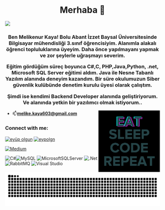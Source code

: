 

<h1 align="center">Merhaba 👋</h1>

![](https://komarev.com/ghpvc/?username=melikenrkaya&color=blue)

<h3 align="center">Ben Melikenur Kaya! Bolu Abant İzzet Baysal Üniversitesinde Bilgisayar mühendisliği 3.sınıf öğrencisiyim. Alanımla alakalı öğrenci topluluklarına üyeyim. Daha önce yapılmayanı yapmak ve zor şeylerle uğraşmayı severim.

Eğitim gördüğüm süreç boyunca   C#,C, PHP,Java,Python, .net, Microsoft SQL Server eğitimi aldım. Java ile Nesne Tabanlı Yazılım alanında deneyim kazandım. Bir süre okulumuzun Siber güvenlik kulübünde denetim kurulu üyesi olarak çalıştım.

Şimdi ise kendimi Backend Developer alanında geliştiriyorum. Ve alanında yetkin bir yazılımcı olmak istiyorum..</h3>


<img src="https://github.com/CagatayAkkas/CagatayAkkas/blob/main/img/EatSleepCodeRepeat.gif" alt="Coding" width=200 height=200 align="right">



- 📫**melike.kaya603@gmail.com**


<h3 align="left">Connect with me:</h3>
<p align="left">
<a href="https://linkedin.com/in/melikenur-kaya" target="blank"><img align="center" src="https://raw.githubusercontent.com/rahuldkjain/github-profile-readme-generator/master/src/images/icons/Social/linked-in-alt.svg" alt="eyüp olgun" height="30" width="40" /></a>
<a href="https://instagram.com/melikenr_kya" target="blank"><img align="center" src="https://raw.githubusercontent.com/rahuldkjain/github-profile-readme-generator/master/src/images/icons/Social/instagram.svg" alt="eypolgn" height="30" width="40" /></a>
</p>

[![Medium](https://img.shields.io/badge/Medium-000000?style=for-the-badge&logo=Medium&logoColor=white)](https://medium.com/@enesaks)



<!--
<details>
  <summary>:zap: GitHub Stats</summary> 
-->
![C#](https://img.shields.io/badge/c%23-%23239120.svg?style=for-the-badge&logo=csharp&logoColor=white)![MySQL](https://img.shields.io/badge/mysql-%2300f.svg?style=for-the-badge&logo=mysql&logoColor=white)
![MicrosoftSQLServer](https://img.shields.io/badge/Microsoft%20SQL%20Server-CC2927?style=for-the-badge&logo=microsoft%20sql%20server&logoColor=white)
![.Net](https://img.shields.io/badge/.NET-5C2D91?style=for-the-badge&logo=.net&logoColor=white)
![RabbitMQ](https://img.shields.io/badge/Rabbitmq-FF6600?style=for-the-badge&logo=rabbitmq&logoColor=white)
![Visual Studio](https://img.shields.io/badge/Visual%20Studio-5C2D91.svg?style=for-the-badge&logo=visual-studio&logoColor=white)


![GitHub Contribution Graph (Dark)](https://github.com/melikenrkaya/melikenrkaya/blob/output/github-contribution-grid-snake-dark.svg)


